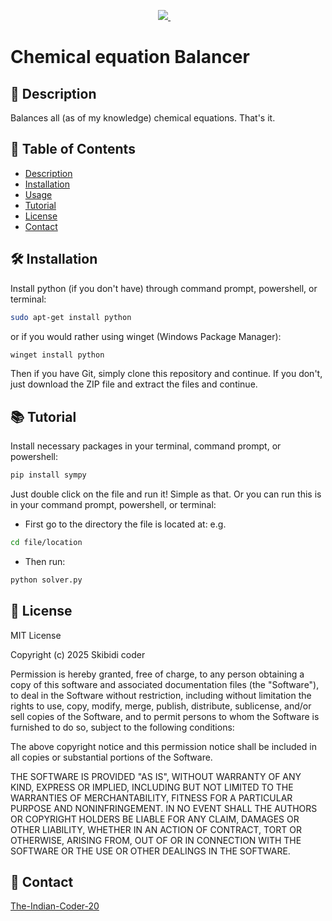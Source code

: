<p align="center">
  <a href="https://www.python.org/">
    <img src="https://img.shields.io/badge/python-3670A0?style=for-the-badge&logo=python&logoColor=ffdd54" />
  </a>&nbsp;&nbsp;&nbsp;
</p>

# Chemical equation Balancer

## 📌 Description
Balances all (as of my knowledge) chemical equations. That's it.

## 📖 Table of Contents
- [Description](#-description)
- [Installation](#-installation)
- [Usage](#-usage)
- [Tutorial](#-tutorial)
- [License](#-license)
- [Contact](#-contact)

## 🛠 Installation
Install python (if you don't have) through command prompt, powershell, or terminal:

```bash
sudo apt-get install python
```
or if you would rather using winget (Windows Package Manager):

```bash
winget install python
```

Then if you have Git, simply clone this repository and continue.
If you don't, just download the ZIP file and extract the files and continue.


## 📚 Tutorial
Install necessary packages in your terminal, command prompt, or powershell:

```bash
pip install sympy
```
Just double click on the file and run it! Simple as that. Or you can run this is in your command prompt, powershell, or terminal:

- First go to the directory the file is located at:
e.g.
```bash
cd file/location
```
- Then run:
```bash
python solver.py
```

## 📜 License
MIT License

Copyright (c) 2025 Skibidi coder

Permission is hereby granted, free of charge, to any person obtaining a copy
of this software and associated documentation files (the "Software"), to deal
in the Software without restriction, including without limitation the rights
to use, copy, modify, merge, publish, distribute, sublicense, and/or sell
copies of the Software, and to permit persons to whom the Software is
furnished to do so, subject to the following conditions:

The above copyright notice and this permission notice shall be included in all
copies or substantial portions of the Software.

THE SOFTWARE IS PROVIDED "AS IS", WITHOUT WARRANTY OF ANY KIND, EXPRESS OR
IMPLIED, INCLUDING BUT NOT LIMITED TO THE WARRANTIES OF MERCHANTABILITY,
FITNESS FOR A PARTICULAR PURPOSE AND NONINFRINGEMENT. IN NO EVENT SHALL THE
AUTHORS OR COPYRIGHT HOLDERS BE LIABLE FOR ANY CLAIM, DAMAGES OR OTHER
LIABILITY, WHETHER IN AN ACTION OF CONTRACT, TORT OR OTHERWISE, ARISING FROM,
OUT OF OR IN CONNECTION WITH THE SOFTWARE OR THE USE OR OTHER DEALINGS IN THE
SOFTWARE.

## 📩 Contact
<a href="https://github.com/The-Indian-Coder-20">
  <p>The-Indian-Coder-20</p>
</a>
